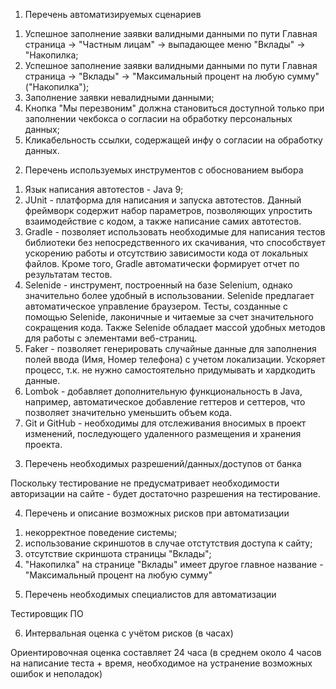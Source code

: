 1. Перечень автоматизируемых сценариев

1) Успешное заполнение заявки валидными данными по пути Главная страница -> "Частным лицам" -> выпадающее меню "Вклады" -> "Накопилка;
2) Успешное заполнение заявки валидными данными по пути Главная страница -> "Вклады" -> "Максимальный процент на любую сумму" ("Накопилка");
3) Заполнение заявки невалидными данными;
4) Кнопка "Мы перезвоним" должна становиться доступной только при заполнении чекбокса о согласии на обработку персональных данных;
5) Кликабельность ссылки, содержащей инфу о согласии на обработку данных.

2. Перечень используемых инструментов с обоснованием выбора

1) Язык написания автотестов - Java 9;
2) JUnit - платформа для написания и запуска автотестов. Данный фреймворк содержит набор параметров, позволяющих упростить взаимодействие с кодом, а также написание самих автотестов.
3) Gradle - позволяет использовать необходимые для написания тестов библиотеки без непосредственного их скачивания, что способствует ускорению работы и отсутствию зависимости кода от локальных файлов. Кроме того, Gradle автоматически формирует отчет по результатам тестов.
4) Selenide - инструмент, построенный на базе Selenium, однако значительно более удобный в использовании. Selenide предлагает автоматическое управление браузером. Тесты, созданные с помощью Selenide, лаконичные и читаемые за счет значительного сокращения кода. Также Selenide обладает массой удобных методов для работы с элементами веб-страниц.
5) Faker - позволяет генерировать случайные данные для заполнения полей ввода (Имя, Номер телефона) с учетом локализации. Ускоряет процесс, т.к. не нужно самостоятельно придумывать и хардкодить данные.
6) Lombok - добавляет дополнительную функциональность в Java, например, автоматическое добавление геттеров и сеттеров, что позволяет значительно уменьшить объем кода.
7) Git и GitHub - необходимы для отслеживания вносимых в проект изменений, последующего удаленного размещения и хранения проекта.

3. Перечень необходимых разрешений/данных/доступов от банка

Поскольку тестирование не предусматривает необходимости авторизации на сайте - будет достаточно разрешения на тестирование.

4. Перечень и описание возможных рисков при автоматизации

1) некорректное поведение системы;
2) использование скриншотов в случае отстутствия доступа к сайту;
3) отсутствие скриншота страницы "Вклады";
4) "Накопилка" на странице "Вклады" имеет другое главное название - "Максимальный процент на любую сумму"

5. Перечень необходимых специалистов для автоматизации

Тестировщик ПО

6. Интервальная оценка с учётом рисков (в часах)

Ориентировочная оценка составляет 24 часа (в среднем около 4 часов на написание теста + время, необходимое на устранение возможных ошибок и неполадок)
